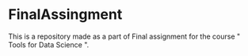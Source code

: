 # FinalAssingment
This is a repository made as a part of Final assignment for the course " Tools for Data Science ".
